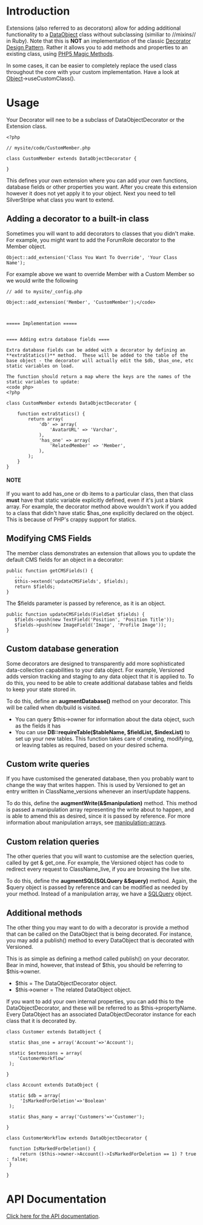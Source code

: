# Introduction
 Extensions (also referred to as decorators) allow for adding additional functionality to a [DataObject](http://api.silverstripe.org/trunk/sapphire/model/DataObject.html) class without subclassing (similiar to //mixins// in Ruby). Note that this is **NOT** an implementation of the classic [Decorator Design Pattern](http://devzone.zend.com/article/4-PHP-Patterns-Introduction-continued). Rather it allows you to add methods and properties to an existing class, using [PHP5 Magic Methods](http://www.onlamp.com/pub/a/php/2005/06/16/overloading.html).

In some cases, it can be easier to completely replace the used class throughout the core with your custom implementation. Have a look at [Object](Object)->useCustomClass().

# Usage

Your Decorator will nee to be a subclass of DataObjectDecorator or the Extension class.

~~~ {php}
<?php

// mysite/code/CustomMember.php

class CustomMember extends DataObjectDecorator {

}
~~~

This defines your own extension where you can add your own functions, database fields or other properties you want. After you create this extension however it does not yet apply it to your object. Next you need to tell SilverStripe what class you want to extend.

## Adding a decorator to a built-in class
Sometimes you will want to add decorators to classes that you didn't make.  For example, you might want to add the ForumRole decorator to the Member object.


~~~ {php}
Object::add_extension('Class You Want To Override', 'Your Class Name');
~~~

For example above we want to override Member with a Custom Member so we would write the following

~~~ {php}
// add to mysite/_config.php

Object::add_extension('Member', 'CustomMember');</code>



===== Implementation =====


==== Adding extra database fields ====

Extra database fields can be added with a decorator by defining an **extraStatics()** method.  These will be added to the table of the base object - the decorator will actually edit the $db, $has_one, etc static variables on load.

The function should return a map where the keys are the names of the static variables to update:
<code php>
<?php

class CustomMember extends DataObjectDecorator {

	function extraStatics() {
		return array(
			'db' => array(
				'AvatarURL' => 'Varchar',
			),
			'has_one' => array(
				'RelatedMember' => 'Member',
			),
		);
	}
}
~~~

#### NOTE

If you want to add has_one or db items to a particular class, then that class **must** have that static variable explicitly defined, even if it's just a blank array.  For example, the decorator method above wouldn't work if you added to a class that didn't have static $has_one explicitly declared on the object.  This is because of PHP's crappy support for statics.


## Modifying CMS Fields

The member class demonstrates an extension that allows you to update the default CMS fields for an object in a decorator:

~~~ {php}
public function getCMSFields() {
   ...
   $this->extend('updateCMSFields', $fields);
   return $fields;
}
~~~

The $fields parameter is passed by reference, as it is an object.

~~~ {php}
public function updateCMSFields(FieldSet $fields) {
   $fields->push(new TextField('Position', 'Position Title'));
   $fields->push(new ImageField('Image', 'Profile Image'));
}
~~~


## Custom database generation

Some decorators are designed to transparently add more sophisticated data-collection capabilities to your data object.  For example, Versioned adds version tracking and staging to any data object that it is applied to.  To do this, you need to be able to create additional database tables and fields to keep your state stored in.

To do this, define an **augmentDatabase()** method on your decorator.  This will be called when db/build is visited.

*  You can query $this->owner for information about the data object, such as the fields it has
*  You can use **DB::requireTable($tableName, $fieldList, $indexList)** to set up your new tables.  This function takes care of creating, modifying, or leaving tables as required, based on your desired schema.

## Custom write queries

If you have customised the generated database, then you probably want to change the way that writes happen.  This is used by Versioned to get an entry written in ClassName_versions whenever an insert/update happens.

To do this, define the **augmentWrite(&$manipulation)** method.  This method is passed a manipulation array representing the write about to happen, and is able to amend this as desired, since it is passed by reference.  For more information about manipulation arrays, see [manipulation-arrays](manipulation-arrays).

## Custom relation queries

The other queries that you will want to customise are the selection queries, called by get & get_one.  For example, the Versioned object has code to redirect every request to ClassName_live, if you are browsing the live site.

To do this, define the **augmentSQL(SQLQuery &$query)** method.  Again, the $query object is passed by reference and can be modified as needed by your method.  Instead of a manipulation array, we have a [SQLQuery](SQLQuery) object.

## Additional methods

The other thing you may want to do with a decorator is provide a method that can be called on the DataObject that is being decorated.  For instance, you may add a publish() method to every DataObject that is decorated with Versioned.

This is as simple as defining a method called publish() on your decorator.  Bear in mind, however, that instead of $this, you should be referring to $this->owner.

*  $this = The DataObjectDecorator object.
*  $this->owner = The related DataObject object.

If you want to add your own internal properties, you can add this to the DataObjectDecorator, and these will be referred to as $this->propertyName.  Every DataObject has an associated DataObjectDecorator instance for each class that it is decorated by.

~~~ {php}
class Customer extends DataObject {

 static $has_one = array('Account'=>'Account');

 static $extensions = array(
    'CustomerWorkflow'
 );

}

class Account extends DataObject {

 static $db = array(
     'IsMarkedForDeletion'=>'Boolean'
 );

 static $has_many = array('Customers'=>'Customer');

}

class CustomerWorkflow extends DataObjectDecorator {

 function IsMarkedForDeletion() {
     return ($this->owner->Account()->IsMarkedForDeletion == 1) ? true : false;
 }

}
~~~

# API Documentation
[Click here for the API documentation](http://api.silverstripe.org/trunk/sapphire/DataObjectDecorator.html). 
